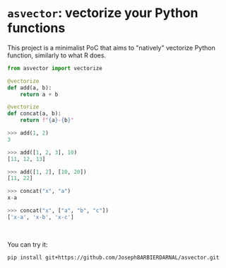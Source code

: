 # `asvector`: vectorize your Python functions

This project is a minimalist PoC that aims to "natively" vectorize Python function, similarly to what R does.

```python
from asvector import vectorize

@vectorize
def add(a, b):
    return a + b

@vectorize
def concat(a, b):
    return f"{a}-{b}"
```

```py
>>> add(1, 2)
3

>>> add([1, 2, 3], 10)
[11, 12, 13]

>>> add([1, 2], [10, 20])
[11, 22]

>>> concat("x", "a")
x-a

>>> concat("x", ["a", "b", "c"])
['x-a', 'x-b', 'x-c']
```

<br>

You can try it:

```bash
pip install git+https://github.com/JosephBARBIERDARNAL/asvector.git
```
